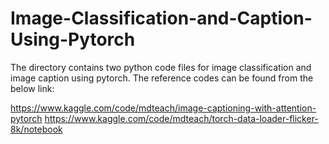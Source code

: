 # Image-Classification-and-Caption-Using-Pytorch

The directory contains two python code files for image classification and image caption using pytorch. The reference codes can be found from the below link:

https://www.kaggle.com/code/mdteach/image-captioning-with-attention-pytorch
https://www.kaggle.com/code/mdteach/torch-data-loader-flicker-8k/notebook
